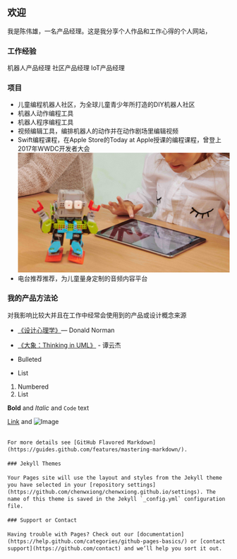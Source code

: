 ## 欢迎

我是陈伟雄，一名产品经理。这是我分享个人作品和工作心得的个人网站，

### 工作经验

机器人产品经理
社区产品经理
IoT产品经理

### 项目
- 儿童编程机器人社区，为全球儿童青少年所打造的DIY机器人社区
- 机器人动作编程工具
- 机器人程序编程工具 
- 视频编辑工具，编排机器人的动作并在动作剧场里编辑视频
- Swift编程课程，在Apple Store的Today at Apple授课的编程课程，曾登上2017年WWDC开发者大会
![MeeBot Learn to Dance at Today at Apple of Apple Store](/image/playground/MeeBotLearnToDanceBanner.jpg)
- 电台推荐推荐，为儿童量身定制的音频内容平台

### 我的产品方法论
对我影响比较大并且在工作中经常会使用到的产品或设计概念来源
- [《设计心理学》](https://book.douban.com/subject/1288844/)— Donald Norman
- [《大象：Thinking in UML》](https://book.douban.com/subject/10549583/) - 谭云杰

- Bulleted
- List

1. Numbered
2. List

**Bold** and _Italic_ and `Code` text

[Link](url) and ![Image](src)
```

For more details see [GitHub Flavored Markdown](https://guides.github.com/features/mastering-markdown/).

### Jekyll Themes

Your Pages site will use the layout and styles from the Jekyll theme you have selected in your [repository settings](https://github.com/chenwxiong/chenwxiong.github.io/settings). The name of this theme is saved in the Jekyll `_config.yml` configuration file.

### Support or Contact

Having trouble with Pages? Check out our [documentation](https://help.github.com/categories/github-pages-basics/) or [contact support](https://github.com/contact) and we’ll help you sort it out.
